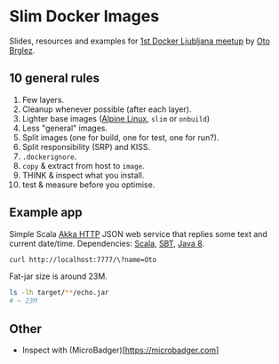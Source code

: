 # Slim Docker Images

Slides, resources and examples for [1st Docker Ljubljana meetup][docker-meetup] by [Oto Brglez][otobrglez].

## 10 general rules

1. Few layers.
2. Cleanup whenever possible (after each layer).
3. Lighter base images ([Alpine Linux][alpine], `slim` or `onbuild`)
4. Less "general" images.
5. Split images (one for build, one for test, one for run?).
6. Split responsibility (SRP) and KISS.
7. `.dockerignore`.
8. `copy` & extract from host to `image`.
9. THINK & inspect what you install.
10. test & measure before you optimise.

## Example app

Simple Scala [Akka HTTP][akka-http] JSON web service that replies some text and current date/time. Dependencies: [Scala], [SBT], [Java 8][java].

```bash
curl http://localhost:7777/\?name=Oto
```

Fat-jar size is around 23M.
```bash
ls -lh target/**/echo.jar
# ~ 23M
```

## Other

- Inspect with (MicroBadger)[https://microbadger.com]

[otobrglez]: https://github.com/otobrglez
[docker-meetup]: https://www.meetup.com/Docker-Ljubljana/events/237617613/
[alpine]: https://hub.docker.com/_/alpine/
[akka-http]: http://doc.akka.io/docs/akka-http/current/scala.html
[java]: https://www.java.com/
[scala]: https://www.scala-lang.org/
[sbt]: http://www.scala-sbt.org/
